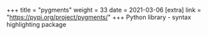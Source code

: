 +++
title = "pygments"
weight = 33
date = 2021-03-06
[extra]
link = "https://pypi.org/project/pygments/"
+++
Python library - syntax highlighting package


